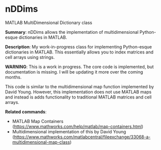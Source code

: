 # nDDims
MATLAB MultiDimensional Dictionary class

**Summary**: nDDims allows the implementation of multidimensional Python-esque dictionaries in MATLAB.

**Description**: My work-in-progress class for implementing Python-esque dictionaries in MATLAB. This essentially allows you to index matrices and cell arrays using strings.

**WARNING**: This is a work in progress. The core code is implemented, but documentation is missing. I will be updating it more over the coming months.

This code is similar to the multidimensional map function implemented by David Young. However, this implementation does not use MATLAB maps and instead is adds functionality to traditional MATLAB matrices and cell arrays.

**Related commands**: 
- MATLAB Map Containers (https://www.mathworks.com/help/matlab/map-containers.html)
- Multidimensional implementation of this by David Young (https://www.mathworks.com/matlabcentral/fileexchange/33068-a-multidimensional-map-class)
